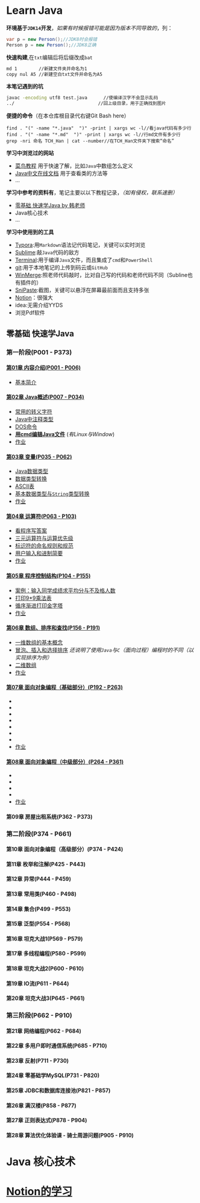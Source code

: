 # Learn Java

**环境基于```JDK14```开发**，*如果有时候报错可能是因为版本不同导致的*，列：

```java
var p = new Person();//JDK8时会报错
Person p = new Person();//JDK8正确
```

**快速构建**,在```txt```编辑后将后缀改成```bat```

```sh
md 1		//新建文件夹并命名为1
copy nul A5	//新建空白txt文件并命名为A5
```

**本笔记遇到的坑**

```sh
javac -encoding utf8 test.java 		//使编译汉字不会显示乱码
../ 							  //回上级目录，用于正确找到图片
```

**便捷的命令**（在本仓库根目录代右键Git Bash here）

```shell
find . "(" -name "*.java"  ")" -print | xargs wc -l//看java代码有多少行
find . "(" -name "*.md"  ")" -print | xargs wc -l//行md文件有多少行
grep -nri 命名 TCH_Han | cat --number//在TCH_Han文件夹下搜索“命名”
```

**学习中浏览过的网站**

- [菜鸟教程](https://www.runoob.com/) 用于快速了解，比如```Java```中数组怎么定义
- [Java中文在线文档](https://www.apiref.com/java11-zh/index.html) 用于查看类的方法等
- ...

**学习中参考的资料有**，笔记主要以以下教程记录，*（如有侵权，联系速删）*

- [零基础 快速学Java by 韩老师](https://www.bilibili.com/video/BV1fh411y7R8?spm_id_from=333.999.0.0)
- Java核心技术
- ...

**学习中使用到的工具**

- [Typora](https://typora.io/):用```Markdown```语法记代码笔记，关键可以实时浏览
- [Sublime](https://www.sublimetext.com/):敲```Java```代码的敌方
- [Terminal](https://github.com/microsoft/terminal):用于编译```Java```文件，而且集成了```cmd```和```PowerShell```
- [git](https://git-scm.com/):用于本地笔记的上传到码云或```GitHub```
- [WinMerge](https://winmerge.org/):照老师代码敲时，比对自己写的代码和老师代码不同（Subline也有插件的）
- [SniPaste](https://www.snipaste.com/#):截图，关键可以悬浮在屏幕最前面而且支持多张
- [Notion](https://www.notion.so/zh-cn)：很强大
- idea:无需介绍YYDS
- 浏览Pdf软件



## 零基础 快速学Java

### 第一阶段(P001 - P373)
#### [第01章 内容介绍(P001 - P006)](./TCH_Han/Chapter1.md)  
- [基本简介](./TCH_Han/Chapter1.md#1)  
#### [第02章 Java概述(P007 - P034)](./TCH_Han/Chapter2.md)
- [常用的转义字符](./TCH_Han/Chapter2.md#1)
- [Java中注释类型](./TCH_Han/Chapter2.md#2)
- [DOS命令](./TCH_Han/Chapter2.md#3)
- [**用cmd编辑Java文件**](./TCH_Han/Chapter2.md#4)  (*有Linux与Window*)
- [作业](./TCH_Han/Chapter2.md#5)
#### [第03章 变量(P035 - P062)](./TCH_Han/Chapter3.md)  
- [Java数据类型](./TCH_Han/Chapter3.md#1)
- [数据类型转换](./TCH_Han/Chapter3.md#2)
- [ASCII表](./TCH_Han/Chapter3.md#3)
- [基本数据类型与```String```类型转换](./TCH_Han/Chapter3.md#4)  
- [作业](./TCH_Han/Chapter3.md#作业)

#### [第04章 运算符(P063 - P103)](./TCH_Han/Chapter4.md)  

- [看程序写答案](./TCH_Han/Chapter4.md#1)
- [三元运算符与运算优先级](./TCH_Han/Chapter4.md#2)
- [标识符的命名规则和规范](./TCH_Han/Chapter4.md#3)
- [用户输入和进制简要](./TCH_Han/Chapter4.md#4)  
- [作业](./TCH_Han/Chapter4.md#作业)  

#### [第05章 程序控制结构(P104 - P155)](./TCH_Han/Chapter5.md)  

- [案例：输入同学成绩求平均分与不及格人数](./TCH_Han/Chapter5.md#1)
- [打印9*9乘法表](./TCH_Han/Chapter5.md#2)
- [循序渐进打印金字塔](./TCH_Han/Chapter5.md#3)
- [作业](./TCH_Han/Chapter5.md#作业)  

#### [第06章 数组、排序和查找(P156 - P191)](./TCH_Han/Chapter6.md)  
- [一维数组的基本概念](./TCH_Han/Chapter6.md#1) 
- [冒泡、插入和选择排序](./TCH_Han/Chapter6.md#2) *还说明了使用```Java```与```C```（面向过程）编程时的不同（以实现排序为例）*
- [二维数组](./TCH_Han/Chapter6.md#3)
- [作业](./TCH_Han/Chapter6.md#作业)  

#### [第07章 面向对象编程（基础部分）(P192 - P263)](./TCH_Han/Chapter7.md)  
- [](./TCH_Han/Chapter7.md#1)
- [](./TCH_Han/Chapter7.md#2)
- [](./TCH_Han/Chapter7.md#3)
- [](./TCH_Han/Chapter7.md#4)  
- [](./TCH_Han/Chapter7.md#5)  
- [](./TCH_Han/Chapter7.md#6)  
- [](./TCH_Han/Chapter7.md#7)  
- [作业](./TCH_Han/Chapter7.md#作业)  

#### [第08章 面向对象编程（中级部分）(P264 - P361)](./TCH_Han/Chapter8.md)  
- [](./TCH_Han/Chapter8.md#1)
- [](./TCH_Han/Chapter8.md#2)
- [](./TCH_Han/Chapter8.md#3)
- [](./TCH_Han/Chapter8.md#4)  
- [作业](./TCH_Han/Chapter8.md#作业)  

#### 第09章 房屋出租系统(P362 - P373)
### 第二阶段(P374 - P661)
#### 第10章 面向对象编程（高级部分）(P374 - P424)
#### 第11章 枚举和注解(P425 - P443)
#### 第12章 异常(P444 - P459)
#### 第13章 常用类(P460 - P498)
#### 第14章 集合(P499 - P553)
#### 第15章 泛型(P554 - P568)
#### 第16章 坦克大战1(P569 - P579)
#### 第17章 多线程编程(P580 - P599)
#### 第18章 坦克大战2(P600 - P610)
#### 第19章 IO流(P611 - P644)
#### 第20章 坦克大战3(P645 - P661)
### 第三阶段(P662 - P910)
#### 第21章 网络编程(P662 - P684)
#### 第22章 多用户即时通信系统(P685 - P710)
#### 第23章 反射(P711 - P730)
#### 第24章 零基础学MySQL(P731 - P820)
#### 第25章 JDBC和数据库连接池(P821 - P857)
#### 第26章 满汉楼(P858 - P877)
#### 第27章 正则表达式(P878 - P904)
#### 第28章 算法优化体验课 - 骑士周游问题(P905 - P910)



# Java 核心技术



# [Notion的学习](./notion.md)

